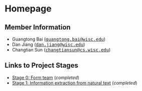 # Homepage

## Member Information

+ Guangtong Bai (<tt>[guangtong.bai@wisc.edu](mailto:guangtong.bai@wisc.edu)</tt>)
+ Dan Jiang (<tt>[dan.jiang@wisc.edu](mailto:dan.jiang@wisc.edu)</tt>)
+ Changtian Sun (<tt>[changtiansun@cs.wisc.edu](mailto:changtiansun@cs.wisc.edu)</tt>)

## Links to Project Stages

+ [Stage 0: Form team]() (*completed*)
+ [Stage 1: Information extraction from natural text](https://gtbai.github.io/CS839-Data-Science/stage1) (*completed*)